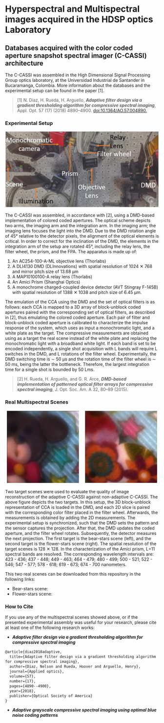 # Hyperspectral and Multispectral images acquired in the HDSP optics Laboratory

## Databases acquired with the color coded aperture snapshot spectral imager (C-CASSI) architecture

The C-CASSI was assembled in the High Dimensional Signal Processing Group optics laboratory, at the Universidad Industrial de Santander in Bucaramanga, Colombia. More information about the databases and the experimental setup can be found in the paper [1].

>[1] N. Diaz, H. Rueda, H. Arguello, ***Adaptive filter design via a gradient thresholding algorithm for compressive spectral imaging***, Appl. Opt. 57 (17) (2018) 4890–4900. [doi:10.1364/AO.57.004890.](http://ao.osa.org/abstract.cfm?URI=ao-57-17-4890)


### Experimental Setup

![Experimental Setup](https://github.com/hdspgroup/spectral-image-databases/blob/master/images/figure10.png)

The C-CASSI was assembled, in accordance with [2], using a DMD-based implementation of colored coded apertures. The optical scheme depicts two arms, the imaging arm and the integration arm. In the imaging arm; the imaging lens focuses the light into the DMD. Due to the DMD rotation angle of 45&#176; relative to the detector pixels, the alignment of the optical elements is critical.  In order to correct for the inclination of the DMD, the elements in the integration arm of the setup are rotated 45&#176;, including the relay lens, the filter wheel, the prism, and the FPA. The apparatus is made up of:

1. An AC254-100-A-ML objective lens (Thorlabs)
2. A DLI4130 DMD (DLInnovations) with spatial resolution of 1024 &#10005; 768 and mirror pitch size of 13.68 &#181;m
3. A MAP10100100-A relay lens (Thorlabs)
4. An Amici Prism (Shanghai Optics)
5. A monochrome charged-coupled device detector (AVT Stingray F-145B) with spatial resolution of 1388 &#10005; 1038 and pitch size of 6.45 &#181;m.

The emulation of the CCA using the DMD and the set of optical filters is as follows: each CCA is mapped to a 3D array of block-unblock coded apertures paired with the corresponding set of optical filters, as described in [2], thus emulating the colored coded aperture. Each pair of filter and block-unblock coded aperture is calibrated to characterize the impulse response of the system, which uses as input a monochromatic light, and a white plate as the target. The compressive measurements are obtained using as a target the real scene instead of the white plate and replacing the monochromatic light with a broadband white light. If each band is set to be encoded independently, a single shot acquisition with L bands will require L switches in the DMD, and L rotations of the filter wheel. Experimentally, the DMD switching time is &#8764; 50 &#181;s and the rotation time of the filter wheel is &#8764; 50 ms, being the latter the bottleneck. Therefore, the largest integration time for a single shot is bounded by 50 Lms.

>[2] H. Rueda, H. Arguello, and G. R. Arce, ***DMD-based implementation of patterned optical filter arrays for compressive spectral imaging***, J. Opt. Soc. Am. A 32, 80–89 (2015).


### Real Multispectral Scenes

![Experimental Setup](https://github.com/hdspgroup/spectral-image-databases/blob/master/images/figure11.png)

Two target scenes were used to evaluate the quality of image reconstruction of the adaptive C-CASSI against non-adaptive C-CASSI. The above figure depicts the two targets. In this setup, the 3D block-unblock representation of CCA is loaded in the DMD, and each 2D slice is paired with the corresponding color filter placed in the filter wheel. Afterwards, the measurements is obtained by adding the 2D measurements. The experimental setup is synchronized, such that the DMD sets the pattern and the sensor captures the projection. After that, the DMD updates the coded aperture, and the filter wheel rotates. Subsequently, the detector measures the next projection. The first target is the bear-stars scene (left), and the second target is the flower-stars scene (right). The spatial resolution of the target scenes is 128 &#10005; 128. In the characterization of the Amici prism, L=11 spectral bands are resolved. The corresponding wavelength intervals are: 423 - 436; 437 - 448; 449 - 463; 464 - 479; 480 - 499; 500 - 521; 522 - 546; 547 - 577; 578 - 618; 619 - 673; 674 - 700 nanometers.

This two real scenes can be downloaded from this repository in the following links:
* Bear-stars scene: 
* Flower-stars scene: 

### How to Cite
If you use any of the multispectral scenes showed above, or if the presented experimental assembly was useful for your research, please cite at least one of the following research works:

* ***Adaptive filter design via a gradient thresholding algorithm for compressive spectral imaging***
```
@article{diaz2018adaptive,
  title={Adaptive filter design via a gradient thresholding algorithm for compressive spectral imaging},
  author={Diaz, Nelson and Rueda, Hoover and Arguello, Henry},
  journal={Applied optics},
  volume={57},
  number={17},
  pages={4890--4900},
  year={2018},
  publisher={Optical Society of America}
}
```
* ***Adaptive grayscale compressive spectral imaging using optimal blue noise coding patterns***
```

```
